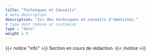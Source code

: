 ```yaml
---
title: "Techniques et Conseils"
# meta description
description: "Ici des techniques et conseils d'ébénistes."
# type dont remove or customize
type : "docs"
weight : 5
---
```

{{< notice "info" >}}
Section en cours de rédaction.
{{< /notice >}}

